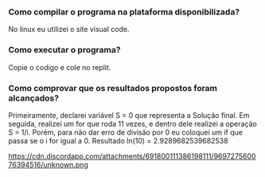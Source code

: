 ### Como compilar o programa na plataforma disponibilizada?

No linux eu utilizei o site visual code.

### Como executar o programa?

Copie o codigo e cole no replit.

### Como comprovar que os resultados propostos foram alcançados?
  
Primeiramente, declarei variável S = 0 que representa a Solução final.
Em seguida, realizei um for que roda 11 vezes, e dentro dele realizei a operação S = 1/i. Porém, para não dar erro de divisão por 0 eu coloquei um if que passa se o i for igual a 0. Resultado ln(10) = 2.9289682539682538

https://cdn.discordapp.com/attachments/691800111386198111/969727560076394516/unknown.png

